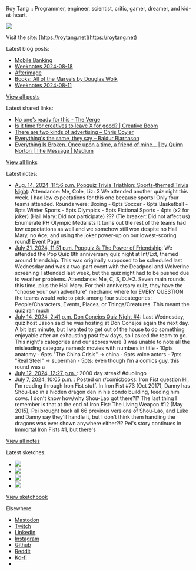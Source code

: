 Roy Tang :: Programmer, engineer, scientist, critic, gamer, dreamer, and kid-at-heart.

![](https://roytang.net/static/img/profile.jpg)

Visit the site: [https://roytang.net](https://roytang.net)

Latest blog posts:

- [Mobile Banking](https://roytang.net/2024/08/mobile-banking/)
- [Weeknotes 2024-08-18](https://roytang.net/2024/08/weeknotes-08-18/)
- [Afterimage](https://roytang.net/2024/08/afterimage/)
- [Books: All of the Marvels by Douglas Wolk](https://roytang.net/2024/08/all-the-marvels/)
- [Weeknotes 2024-08-11](https://roytang.net/2024/08/weeknotes-08-11/)

[View all posts](https://roytang.net/blog)

Latest shared links:

- [No one’s ready for this - The Verge](https://roytang.net/2024/08/666651b7cbdb864377273192cd7194ac/)
- [Is it time for creatives to leave X for good? | Creative Boom](https://roytang.net/2024/08/35b6c2aef3aa0361f65bf9a0185514bf/)
- [There are two kinds of advertising – Chris Coyier](https://roytang.net/2024/08/0c86879f8f0bc9671b67f9df7e8ee384/)
- [Everything&#x27;s the same, they say – Baldur Bjarnason](https://roytang.net/2024/08/47fe975f7e3f15a0634cdcd1ea21260b/)
- [Everything Is Broken. Once upon a time, a friend of mine… | by Quinn Norton | The Message | Medium](https://roytang.net/2024/08/caab23dd9d5b62dbaa5c4e96e4420a5e/)

[View all links](https://roytang.net/links)

Latest notes:

- [Aug. 14, 2024, 11:56 p.m. Popquiz Trivia Triathlon: Sports-themed Trivia Night](https://roytang.net/2024/08/popquiz-sports/): Attendance: Me, Cole, Liz+3 We attended another quiz night this week. I had low expectations for this one because sports! Only four teams attended. Rounds were: Boxing - 6pts Soccer - 6pts Basketball - 8pts Winter Sports - 5pts Olympics - 5pts Fictional Sports - 4pts (x2 for joker) (Hail Mary: Did not participate) ??? (Tie breaker: Did not affect us) Enumerate PH Olympic Medalists It turns out the rest of the teams had low expectations as well and we somehow still won despite no Hail Mary, no Ace, and using the joker power-up on our lowest-scoring round! Event Page
- [July 31, 2024, 11:51 p.m. Popquiz 8: The Power of Friendship](https://roytang.net/2024/07/popquiz-8-friendship/): We attended the Pop Quiz 8th anniversary quiz night at Int/Ext, themed around friendship. This was originally supposed to be scheduled last Wednesday and was a two-part event with the Deadpool and Wolverine screening I attended last week, but the quiz night had to be pushed due to weather problems. Attendance: Me, C, S, DJ+2. Seven main rounds this time, plus the Hail Mary. For their anniversary quiz, they have the &quot;choose your own adventure&quot; mechanic where for EVERY QUESTION the teams would vote to pick among four subcategories: People/Characters, Events, Places, or Things/Creatures. This meant the quiz ran much
- [July 14, 2024, 2:41 p.m. Don Conejos Quiz Night #4](https://roytang.net/2024/07/don-conejos-04/): Last Wednesday, quiz host Jason said he was hosting at Don Conejos again the next day. A bit last minute, but I wanted to get out of the house to do something enjoyable after an exhausting past few days, so I asked the team to go. This night&#x27;s categories and our scores were (I was unable to note all the misleading category names): movies with numbers in title - 10pts anatomy - 6pts &quot;The China Crisis&quot; -&gt; china - 9pts voice actors - 7pts &quot;Real Steel&quot; -&gt; superman - 5pts: even though I&#x27;m a comics guy, this round was a
- [July 12, 2024, 12:27 p.m. ](https://roytang.net/2024/07/112771626087281717/): 2000 day streak! #duolingo
- [July 7, 2024, 10:05 p.m. ](https://roytang.net/2024/07/1dxhaua/): Posted on r/comicbooks: Iron Fist question Hi, I&#x27;m reading through Iron Fist stuff. In Iron Fist #73 (Oct 2017), Danny has Shou-Lao in a hidden dragon den in his condo building, feeding him cows. I don&#x27;t know how/why Shou-Lao got there?!? The last thing I remember is that at the end of Iron Fist: The Living Weapon #12 (May 2015), Pei brought back all 66 previous versions of Shou-Lao, and Luke and Danny say they&#x27;ll handle it, but I don&#x27;t think them handling the dragons was ever shown anywhere either?!? Pei&#x27;s story continues in Immortal Iron Fists #1, but there&#x27;s

[View all notes](https://roytang.net/notes)

Latest sketches:


- ![](https://roytang.net/media/cache/c3/52/c3524701d7d18fa2b6b280d4437c7ba1.jpg)
- ![](https://roytang.net/media/cache/b8/6e/b86e3f7c5db451a5bf40260cdf52e2c0.jpg)
- ![](https://roytang.net/media/cache/09/11/09119bc377da2a1bf7e9d18251a6b7a6.jpg)
- ![](https://roytang.net/media/cache/3c/7d/3c7d410c1cd355b7897272dd51e3b61a.jpg)

[View sketchbook](https://roytang.net/albums/sketchbook)


Elsewhere:

- [Mastodon](https://indieweb.social/@roytang)
- [Twitch](https://twitch.tv/twitchyroy)
- [LinkedIn](https://www.linkedin.com/in/roytang)
- [Instagram](https://instagram.com/roytang0400)
- [Github](https://github.com/roytang)
- [Reddit](https://reddit.com/u/hungryroy)
- [Ko-fi](https://ko-fi.com/roytang)
- [](mailto:hello@roytang.net)
